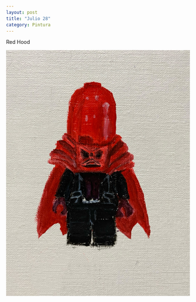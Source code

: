 ```yaml
---
layout: post
title: "Julio 28"
category: Pintura
---
```

Red Hood  


![Red Hood](/images/up/galeria/redhoodLEGO.jpg)